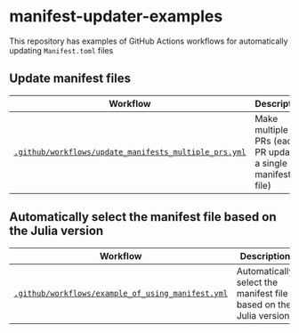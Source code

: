 # manifest-updater-examples

This repository has examples of GitHub Actions workflows for automatically updating `Manifest.toml` files

## Update manifest files

| Workflow                                                                                                     | Description                                                |
| ------------------------------------------------------------------------------------------------------------ | ---------------------------------------------------------- |
| [`.github/workflows/update_manifests_multiple_prs.yml`](.github/workflows/update_manifests_multiple_prs.yml) | Make multiple PRs (each PR updates a single manifest file) |

## Automatically select the manifest file based on the Julia version

| Workflow                                                                                             | Description                                                       |
| ---------------------------------------------------------------------------------------------------- | ----------------------------------------------------------------- |
| [`.github/workflows/example_of_using_manifest.yml`](.github/workflows/example_of_using_manifest.yml) | Automatically select the manifest file based on the Julia version |
